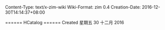 Content-Type: text/x-zim-wiki
Wiki-Format: zim 0.4
Creation-Date: 2016-12-30T14:14:37+08:00

====== HCatalog ======
Created 星期五 30 十二月 2016


